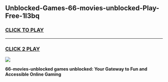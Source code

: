 
## Unblocked-Games-66-movies-unblocked-Play-Free-1l3bq
<h3>
<a href="https://premium76.site?title=66-movies-unblocked&ref=18A1">CLICK TO PLAY</a></h3>
<hr>

<h3>
<a href="https://premium76.site?title=66-movies-unblocked&ref=18A1">CLICK 2 PLAY</a>
  
</h3>

<a href="https://premium76.site?title=66-movies-unblocked&ref=18A1"><img src="https://clearcache.store/games.png"></a>


**66-movies-unblocked games unblocked: Your Gateway to Fun and Accessible Online Gaming**
